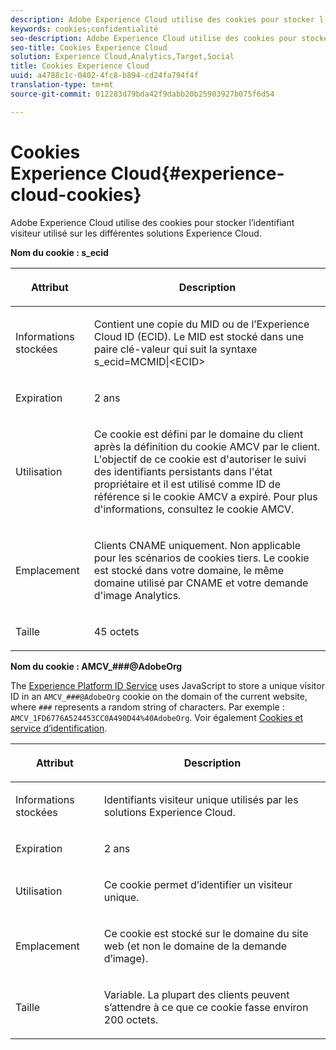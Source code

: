 ```yaml
---
description: Adobe Experience Cloud utilise des cookies pour stocker l’identifiant visiteur utilisé sur les différentes solutions Experience Cloud.
keywords: cookies;confidentialité
seo-description: Adobe Experience Cloud utilise des cookies pour stocker l’identifiant visiteur utilisé sur les différentes solutions Experience Cloud.
seo-title: Cookies Experience Cloud
solution: Experience Cloud,Analytics,Target,Social
title: Cookies Experience Cloud
uuid: a4788c1c-0402-4fc8-b894-cd24fa794f4f
translation-type: tm+mt
source-git-commit: 012283d79bda42f9dabb20b25903927b075f6d54

---
```



# Cookies Experience Cloud{#experience-cloud-cookies}

Adobe Experience Cloud utilise des cookies pour stocker l’identifiant visiteur utilisé sur les différentes solutions Experience Cloud.

**Nom du cookie : s_ecid**

<table id="table_FF4C70D3D4CC425BA65162D5A9504F7D"> 
 <thead> 
  <tr> 
   <th colname="col1" class="entry"> <p>Attribut </p> </th> 
   <th colname="col2" class="entry"> <p>Description </p> </th> 
  </tr> 
 </thead>
 <tbody> 
  <tr> 
   <td colname="col1"> <p>Informations stockées </p> </td> 
   <td colname="col2"> <p> Contient une copie du MID ou de l’Experience Cloud ID (ECID). Le MID est stocké dans une paire clé-valeur qui suit la syntaxe s_ecid=MCMID|&lt;ECID&gt; </p> </td> 
  </tr> 
  <tr> 
   <td colname="col1"> <p> Expiration </p> </td> 
   <td colname="col2"> <p>2 ans </p> </td> 
  </tr> 
  <tr> 
   <td colname="col1"> <p> Utilisation </p> </td> 
   <td colname="col2"> <p>Ce cookie est défini par le domaine du client après la définition du cookie AMCV par le client. L'objectif de ce cookie est d'autoriser le suivi des identifiants persistants dans l'état propriétaire et il est utilisé comme ID de référence si le cookie AMCV a expiré. Pour plus d'informations, consultez le cookie AMCV. </p> </td> 
  </tr> 
  <tr> 
   <td colname="col1"> <p> Emplacement </p> </td> 
   <td colname="col2"> <p>Clients CNAME uniquement. Non applicable pour les scénarios de cookies tiers. Le cookie est stocké dans votre domaine, le même domaine utilisé par CNAME et votre demande d'image Analytics. </p> </td> 
  </tr> 
  <tr> 
   <td colname="col1"> <p> Taille </p> </td> 
   <td colname="col2"> <p>45 octets </p> </td> 
  </tr> 
 </tbody> 
</table>

**Nom du cookie : AMCV_###@AdobeOrg**

The [Experience Platform ID Service](https://docs.adobe.com/content/help/en/id-service/using/home.html) uses JavaScript to store a unique visitor ID in an `AMCV_###@AdobeOrg` cookie on the domain of the current website, where `###` represents a random string of characters. Par exemple : `AMCV_1FD6776A524453CC0A490D44%40AdobeOrg`. Voir également [Cookies et service d’identification](https://docs.adobe.com/content/help/en/id-service/using/intro/cookies.html).

<table id="table_1883C0836C1E4AF5A262FBF5000C1B11"> 
 <thead> 
  <tr> 
   <th colname="col1" class="entry"> <p>Attribut </p> </th> 
   <th colname="col2" class="entry"> <p>Description </p> </th> 
  </tr> 
 </thead>
 <tbody> 
  <tr> 
   <td colname="col1"> <p>Informations stockées </p> </td> 
   <td colname="col2"> <p> Identifiants visiteur unique utilisés par les solutions Experience Cloud. </p> </td> 
  </tr> 
  <tr> 
   <td colname="col1"> <p> Expiration </p> </td> 
   <td colname="col2"> <p> 2 ans </p> </td> 
  </tr> 
  <tr> 
   <td colname="col1"> <p> Utilisation </p> </td> 
   <td colname="col2"> <p> Ce cookie permet d’identifier un visiteur unique. </p> </td> 
  </tr> 
  <tr> 
   <td colname="col1"> <p> Emplacement </p> </td> 
   <td colname="col2"> <p> Ce cookie est stocké sur le domaine du site web (et non le domaine de la demande d’image). </p> </td> 
  </tr> 
  <tr> 
   <td colname="col1"> <p> Taille </p> </td> 
   <td colname="col2"> <p> Variable. La plupart des clients peuvent s’attendre à ce que ce cookie fasse environ 200 octets. </p> </td> 
  </tr> 
 </tbody> 
</table>
